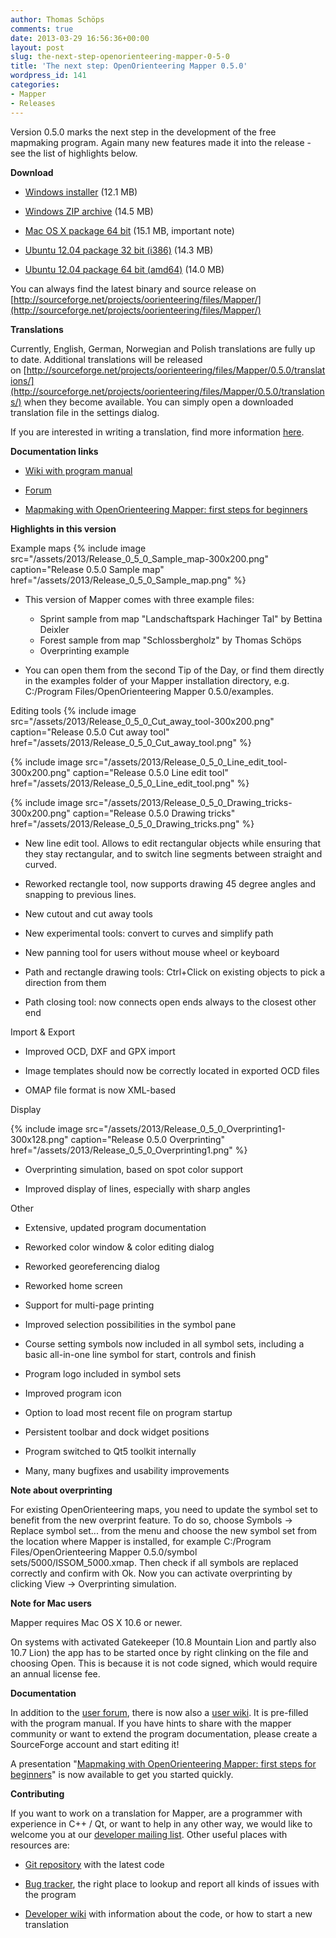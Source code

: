 ```yaml
---
author: Thomas Schöps
comments: true
date: 2013-03-29 16:56:36+00:00
layout: post
slug: the-next-step-openorienteering-mapper-0-5-0
title: 'The next step: OpenOrienteering Mapper 0.5.0'
wordpress_id: 141
categories:
- Mapper
- Releases
---
```


Version 0.5.0 marks the next step in the development of the free mapmaking program. Again many new features made it into the release - see the list of highlights below.


**Download**
	
  * [Windows installer](http://sourceforge.net/projects/oorienteering/files/Mapper/0.5.0/openorienteering-mapper_0.5.0-Windows-x86.exe/download) (12.1 MB)

	
  * [Windows ZIP archive](http://sourceforge.net/projects/oorienteering/files/Mapper/0.5.0/openorienteering-mapper_0.5.0-Windows-x86.zip/download) (14.5 MB)

	
  * [Mac OS X package 64 bit](http://sourceforge.net/projects/oorienteering/files/Mapper/0.5.0/openorienteering-mapper_0.5.0-Darwin-x64.dmg/download) (15.1 MB, important note)

	
  * [Ubuntu 12.04 package 32 bit (i386)](http://sourceforge.net/projects/oorienteering/files/Mapper/0.5.0/openorienteering-mapper_0.5.0-precise_i386.deb/download) (14.3 MB)

	
  * [Ubuntu 12.04 package 64 bit (amd64)](http://sourceforge.net/projects/oorienteering/files/Mapper/0.5.0/openorienteering-mapper_0.5.0-precise_amd64.deb/download) (14.0 MB)


You can always find the latest binary and source release on
[http://sourceforge.net/projects/oorienteering/files/Mapper/](http://sourceforge.net/projects/oorienteering/files/Mapper/)


**Translations**

Currently, English, German, Norwegian and Polish translations are fully up to date.
Additional translations will be released on [http://sourceforge.net/projects/oorienteering/files/Mapper/0.5.0/translations/](http://sourceforge.net/projects/oorienteering/files/Mapper/0.5.0/translations/) when they become available. You can simply open a downloaded translation file in the settings dialog.

If you are interested in writing a translation, find more information [here](http://sourceforge.net/apps/mediawiki/oorienteering/index.php?title=Translation).


**Documentation links**
	
  * [Wiki with program manual](https://sourceforge.net/p/oorienteering/wiki/Home/)

	
  * [Forum](https://sourceforge.net/p/oorienteering/discussion/mapper/)

	
  * [Mapmaking with OpenOrienteering Mapper: first steps for beginners](/assets/2013/Mapmaking-first-steps.pdf)


**Highlights in this version**

Example maps
{% include image src="/assets/2013/Release_0_5_0_Sample_map-300x200.png" caption="Release 0.5.0 Sample map" href="/assets/2013/Release_0_5_0_Sample_map.png" %}

  * This version of Mapper comes with three example files:
	
    * Sprint sample from map "Landschaftspark Hachinger Tal" by Bettina Deixler
    * Forest sample from map "Schlossbergholz" by Thomas Schöps
    * Overprinting example

  * You can open them from the second Tip of the Day, or find them directly in the examples folder of your Mapper installation directory, e.g. C:/Program Files/OpenOrienteering Mapper 0.5.0/examples.

Editing tools
{% include image src="/assets/2013/Release_0_5_0_Cut_away_tool-300x200.png" caption="Release 0.5.0 Cut away tool" href="/assets/2013/Release_0_5_0_Cut_away_tool.png" %}


{% include image src="/assets/2013/Release_0_5_0_Line_edit_tool-300x200.png" caption="Release 0.5.0 Line edit tool" href="/assets/2013/Release_0_5_0_Line_edit_tool.png" %}

{% include image src="/assets/2013/Release_0_5_0_Drawing_tricks-300x200.png" caption="Release 0.5.0 Drawing tricks" href="/assets/2013/Release_0_5_0_Drawing_tricks.png" %}



	
  * New line edit tool. Allows to edit rectangular objects while ensuring that they stay rectangular, and to switch line segments between straight and curved.

	
  * Reworked rectangle tool, now supports drawing 45 degree angles and snapping to previous lines.

	
  * New cutout and cut away tools

	
  * New experimental tools: convert to curves and simplify path

	
  * New panning tool for users without mouse wheel or keyboard

	
  * Path and rectangle drawing tools: Ctrl+Click on existing objects to pick a direction from them

	
  * Path closing tool: now connects open ends always to the closest other end


Import & Export



	
  * Improved OCD, DXF and GPX import

	
  * Image templates should now be correctly located in exported OCD files

	
  * OMAP file format is now XML-based


Display

{% include image src="/assets/2013/Release_0_5_0_Overprinting1-300x128.png" caption="Release 0.5.0 Overprinting" href="/assets/2013/Release_0_5_0_Overprinting1.png" %}



	
  * Overprinting simulation, based on spot color support

	
  * Improved display of lines, especially with sharp angles


Other



	
  * Extensive, updated program documentation

	
  * Reworked color window & color editing dialog

	
  * Reworked georeferencing dialog

	
  * Reworked home screen

	
  * Support for multi-page printing

	
  * Improved selection possibilities in the symbol pane

	
  * Course setting symbols now included in all symbol sets, including a basic all-in-one line symbol for start, controls and finish

	
  * Program logo included in symbol sets

	
  * Improved program icon

	
  * Option to load most recent file on program startup

	
  * Persistent toolbar and dock widget positions

	
  * Program switched to Qt5 toolkit internally

	
  * Many, many bugfixes and usability improvements


**Note about overprinting**

For existing OpenOrienteering maps, you need to update the symbol set to benefit from the new overprint feature. To do so, choose Symbols -> Replace symbol set... from the menu and choose the new symbol set from the location where Mapper is installed, for example C:/Program Files/OpenOrienteering Mapper 0.5.0/symbol sets/5000/ISSOM_5000.xmap. Then check if all symbols are replaced correctly and confirm with Ok. Now you can activate overprinting by clicking View -> Overprinting simulation.

**Note for Mac users**

Mapper requires Mac OS X 10.6 or newer.

On systems with activated Gatekeeper (10.8 Mountain Lion and partly also 10.7 Lion) the app has to be started once by right clinking on the file and choosing Open. This is because it is not code signed, which would require an annual license fee.

**Documentation**

In addition to the [user forum](https://sourceforge.net/p/oorienteering/discussion/mapper/), there is now also a [user wiki](https://sourceforge.net/p/oorienteering/wiki/Home/). It is pre-filled with the program manual. If you have hints to share with the mapper community or want to extend the program documentation, please create a SourceForge account and start editing it!

A presentation "[Mapmaking with OpenOrienteering Mapper: first steps for beginners](/assets/2013/Mapmaking-first-steps.pdf)" is now available to get you started quickly.

**Contributing**

If you want to work on a translation for Mapper, are a programmer with experience in C++ / Qt, or want to help in any other way, we would like to welcome you at our [developer mailing list](https://lists.sourceforge.net/lists/listinfo/oorienteering-devel). Other useful places with resources are:



	
  * [Git repository](https://sourceforge.net/p/oorienteering/code/) with the latest code

	
  * [Bug tracker](https://sourceforge.net/p/oorienteering/tickets/), the right place to lookup and report all kinds of issues with the program

	
  * [Developer wiki](https://sourceforge.net/apps/mediawiki/oorienteering/index.php?title=Main_Page) with information about the code, or how to start a new translation


